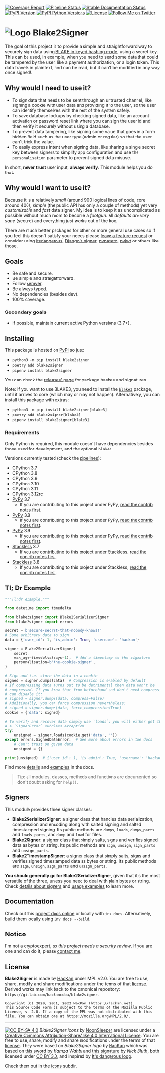 [![Coverage Report](https://img.shields.io/gitlab/coverage/hackancuba/blake2signer/develop?style=plastic)](https://gitlab.com/hackancuba/blake2signer/-/commits/develop)
[![Pipeline Status](https://img.shields.io/gitlab/pipeline/hackancuba/blake2signer/develop?style=plastic)](https://gitlab.com/hackancuba/blake2signer/-/pipelines?page=1&scope=all&ref=develop)
[![Stable Documentation Status](https://readthedocs.org/projects/blake2signer/badge/?version=stable)](https://blake2signer.hackan.net/en/stable/?badge=stable)
[![PyPI Version](https://img.shields.io/pypi/v/blake2signer?color=light%20green&style=plastic)](https://pypi.org/project/blake2signer)
[![PyPI Python Versions](https://img.shields.io/pypi/pyversions/blake2signer?color=light%20green&style=plastic)](https://pypi.org/project/blake2signer)
[![License](https://img.shields.io/pypi/l/blake2signer?color=light%20green&style=plastic)](https://gitlab.com/hackancuba/blake2signer/-/blob/main/LICENSE)
[![Follow Me on Twitter](https://img.shields.io/twitter/follow/hackancuba?color=light%20green&style=plastic)](https://twitter.com/hackancuba)

# ![Logo](https://assets.gitlab-static.net/uploads/-/system/project/avatar/21560006/icon_d_dark.png?width=40) Blake2Signer

The goal of this project is to provide a simple and straightforward way to securely sign data using [BLAKE in keyed hashing mode](https://docs.python.org/3/library/hashlib.html#keyed-hashing), using a secret key. This can be used, in example, when you need to send some data that could be tampered by the user, like a payment authorization, or a login token. This data travels in plaintext, and can be read, but it can't be modified in any way once signed!.

## Why would I need to use it?

* To sign data that needs to be sent through an untrusted channel, like signing a cookie with user data and providing it to the user, so the user can identify themselves with the rest of the system safely.
* To save database lookups by checking signed data, like an account activation or password reset link where you can sign the user id and then verify it securely without using a database.
* To prevent data tampering, like signing some value that goes in a form hidden field such as the user type (admin or regular) so that the user can't trick the value.
* To easily express intent when signing data, like sharing a single secret key between signers to simplify app configuration and use the `personalisation` parameter to prevent signed data misuse.

In short, **never trust** user input, **always verify**. This module helps you do that.

## Why would I want to use it?

Because it is a relatively *small* (around 900 logical lines of code, core around 400), *simple* (the public API has only a couple of methods) yet very *customizable* and *fast* data signer. My idea is to keep it as uncomplicated as possible without much room to become a *footgun*. All *defaults are very sane* (secure) and everything *just works* out of the box.

There are much better packages for other or more general use cases so if you feel this doesn't satisfy your needs please [leave a feature request](https://gitlab.com/hackancuba/blake2signer/-/issues) or consider using [itsdangerous](https://itsdangerous.palletsprojects.com), [Django's signer](https://docs.djangoproject.com/en/dev/topics/signing), [pypaseto](https://github.com/rlittlefield/pypaseto), [pyjwt](https://github.com/jpadilla/pyjwt) or others like those.

## Goals

* Be safe and secure.
* Be simple and straightforward.
* Follow [semver](https://semver.org/).
* Be always typed.
* No dependencies (besides dev).
* 100% coverage.

### Secondary goals

* If possible, maintain current active Python versions (3.7+).

## Installing

This package is hosted on [PyPi](https://pypi.org/project/blake2signer) so just:

* `python3 -m pip install blake2signer`
* `poetry add blake2signer`
* `pipenv install blake2signer`

You can check the [releases' page](https://gitlab.com/hackancuba/blake2signer/-/releases) for package hashes and signatures.

Note: if you want to use BLAKE3, you need to install the [`blake3`](https://pypi.org/project/blake3/) package, until it arrives to core (which may or may not happen). Alternatively, you can install this package with extras:

* `python3 -m pip install blake2signer[blake3]`
* `poetry add blake2signer[blake3]`
* `pipenv install blake2signer[blake3]`

### Requirements

Only Python is required, this module doesn't have dependencies besides those used for development, and the optional `blake3`.

Versions currently tested (check the [pipelines](https://gitlab.com/hackancuba/blake2signer/-/pipelines)):

* CPython 3.7
* CPython 3.8
* CPython 3.9
* CPython 3.10
* CPython 3.11
* CPython 3.12rc
* [PyPy](https://www.pypy.org) 3.7
    * If you are contributing to this project under PyPy, [read the contrib notes first](CONTRIB.md#working-under-pypy).
* [PyPy](https://www.pypy.org) 3.8
    * If you are contributing to this project under PyPy, [read the contrib notes first](CONTRIB.md#working-under-pypy).
* [PyPy](https://www.pypy.org) 3.9
    * If you are contributing to this project under PyPy, [read the contrib notes first](CONTRIB.md#working-under-pypy).
* [Stackless](https://github.com/stackless-dev/stackless/wiki) 3.7
    * If you are contributing to this project under Stackless, [read the contrib notes first](CONTRIB.md#working-under-stackless).
* [Stackless](https://github.com/stackless-dev/stackless/wiki) 3.8
    * If you are contributing to this project under Stackless, [read the contrib notes first](CONTRIB.md#working-under-stackless).

## Tl; Dr Example

```python
"""Tl;dr example."""

from datetime import timedelta

from blake2signer import Blake2SerializerSigner
from blake2signer import errors

secret = b'secure-secret-that-nobody-knows!'
# Some arbitrary data to sign
data = {'user_id': 1, 'is_admin': True, 'username': 'hackan'}

signer = Blake2SerializerSigner(
    secret,
    max_age=timedelta(days=1),  # Add a timestamp to the signature
    personalisation=b'the-cookie-signer',
)

# Sign and i.e. store the data in a cookie
signed = signer.dumps(data)  # Compression is enabled by default
# If compressing data turns out to be detrimental then data won't be
# compressed. If you know that from beforehand and don't need compression, you
# can disable it:
# signed = signer.dumps(data, compress=False)
# Additionally, you can force compression nevertheless:
# signed = signer.dumps(data, force_compression=True)
cookie = {'data': signed}

# To verify and recover data simply use `loads`: you will either get the data or
# a `SignerError` subclass exception.
try:
    unsigned = signer.loads(cookie.get('data', ''))
except errors.SignedDataError:  # See more about errors in the docs
    # Can't trust on given data
    unsigned = {}

print(unsigned)  # {'user_id': 1, 'is_admin': True, 'username': 'hackan'}
```

Find more [details](https://blake2signer.hackan.net/en/stable/details) and [examples](https://blake2signer.hackan.net/en/stable/examples) in the docs.

> Tip: all modules, classes, methods and functions are documented so don't doubt asking for `help()`.

## Signers

This module provides three signer classes:

* **Blake2SerializerSigner**: a signer class that handles data serialization, compression and encoding along with salted signing and salted timestamped signing. Its public methods are `dumps`, `loads`, `dumps_parts` and `loads_parts`, and `dump` and `load` for files.
* **Blake2Signer**: a signer class that simply salts, signs and verifies signed data as bytes or string. Its public methods are `sign`, `unsign`, `sign_parts` and `unsign_parts`.
* **Blake2TimestampSigner**: a signer class that simply salts, signs and verifies signed timestamped data as bytes or string. Its public methods are `sign`, `unsign`, `sign_parts` and `unsign_parts`.

**You should generally go for Blake2SerializerSigner**, given that it's the most versatile of the three, unless you need to deal with plain bytes or string. Check [details about signers](https://blake2signer.hackan.net/en/stable/details) and [usage examples](https://blake2signer.hackan.net/en/stable/examples) to learn more.

## Documentation

Check out this [project docs online](https://blake2signer.hackan.net) or locally with `inv docs`. Alternatively, build them locally using `inv docs --build`.

## Notice

I'm not a cryptoexpert, so *this project needs a security review*. If you are one and can do it, please [contact me](https://hackan.net).

## License

**Blake2Signer** is made by [HacKan](https://hackan.net) under MPL v2.0. You are free to use, share, modify and share modifications under the terms of that [license](LICENSE).  Derived works may link back to the canonical repository: `https://gitlab.com/hackancuba/blake2signer`.

    Copyright (C) 2020, 2021, 2022 HacKan (https://hackan.net)
    This Source Code Form is subject to the terms of the Mozilla Public
    License, v. 2.0. If a copy of the MPL was not distributed with this
    file, You can obtain one at https://mozilla.org/MPL/2.0/.

----

[![CC BY-SA 4.0](https://i.creativecommons.org/l/by-sa/4.0/80x15.png)](https://creativecommons.org/licenses/by-sa/4.0/) *Blake2Signer icons* by [NoonSleeper](https://gitlab.com/noonsleeper) are licensed under a [Creative Commons Attribution-ShareAlike 4.0 International License](https://creativecommons.org/licenses/by-sa/4.0/). You are free to use, share, modify and share modifications under the terms of that [license](https://creativecommons.org/licenses/by-sa/4.0/). They were based on *Blake2Signer logo* by [HacKan](https://hackan.net) which was based on [this sword](https://thenounproject.com/term/samurai-sword/2044449/) by *Hamza Wahbi* and [this signature](https://thenounproject.com/term/sign/184638/) by *Nick Bluth*, both licensed under [CC BY 3.0](https://creativecommons.org/licenses/by/3.0/), and inspired by [It's dangerous logo](https://itsdangerous.palletsprojects.com/en/1.1.x/_images/itsdangerous-logo.png).

Check them out in the [icons](https://gitlab.com/hackancuba/blake2signer/-/blob/develop/icons) subdir.
